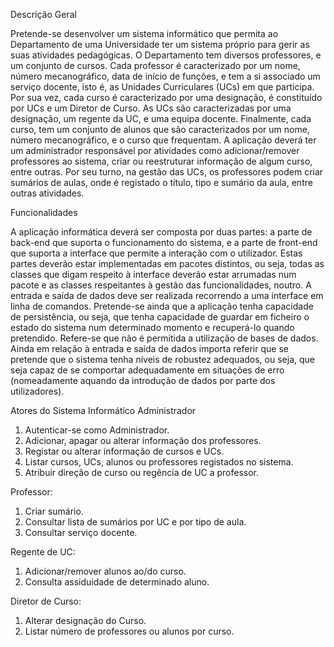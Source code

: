 Descrição Geral

Pretende-se desenvolver um sistema informático que permita ao Departamento de uma Universidade ter um sistema próprio para gerir as suas atividades pedagógicas. O Departamento tem diversos professores, e um conjunto de cursos. Cada professor é caracterizado por um nome, número mecanográfico, data de início de funções, e tem a si associado um serviço docente, isto é, as Unidades Curriculares (UCs) em que participa. Por sua vez, cada curso é caracterizado por uma designação, é constituído por UCs e um Diretor de Curso. As UCs são caracterizadas por uma designação, um regente da UC, e uma equipa docente. Finalmente, cada curso, tem um conjunto de alunos que são caracterizados por um nome, número mecanográfico, e o curso que frequentam.
A aplicação deverá ter um administrador responsável por atividades como adicionar/remover professores ao sistema, criar ou reestruturar informação de algum curso, entre outras. Por seu turno, na gestão das UCs, os professores podem criar
sumários de aulas, onde é registado o título, tipo e sumário da aula, entre outras atividades.

Funcionalidades

A aplicação informática deverá ser composta por duas partes: a parte de back-end que suporta o funcionamento do sistema, e a parte de front-end que suporta a interface que permite a interação com o utilizador. Estas partes deverão estar implementadas em pacotes distintos, ou seja, todas as classes que digam respeito à interface deverão estar arrumadas num pacote e as classes respeitantes à gestão das funcionalidades, noutro.
A entrada e saída de dados deve ser realizada recorrendo a uma interface em linha de comandos. Pretende-se ainda que a aplicação tenha capacidade de persistência, ou seja, que tenha capacidade de guardar em ficheiro o estado do sistema num determinado momento e recuperá-lo quando pretendido. Refere-se que não é permitida a utilização de bases de dados. Ainda em relação à entrada e saída de dados importa referir que se pretende que o sistema tenha níveis de robustez adequados, ou seja, que seja capaz de se comportar adequadamente em situações de erro (nomeadamente aquando da introdução de dados por parte dos utilizadores).

Atores do Sistema Informático
Administrador
1. Autenticar-se como Administrador.
2. Adicionar, apagar ou alterar informação dos professores.
3. Registar ou alterar informação de cursos e UCs.
4. Listar cursos, UCs, alunos ou professores registados no sistema.
5. Atribuir direção de curso ou regência de UC a professor.

Professor:
1. Criar sumário.
2. Consultar lista de sumários por UC e por tipo de aula.
3. Consultar serviço docente.

Regente de UC:
1. Adicionar/remover alunos ao/do curso.
2. Consulta assiduidade de determinado aluno.

Diretor de Curso:
1. Alterar designação do Curso.
2. Listar número de professores ou alunos por curso.
